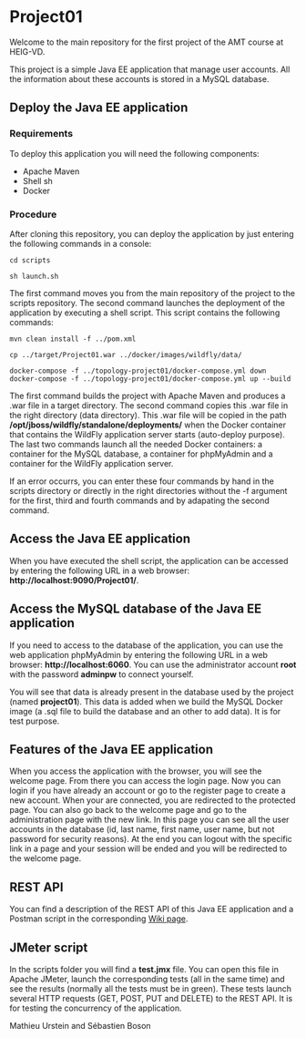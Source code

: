 # Project01

Welcome to the main repository for the first project of the AMT course at HEIG-VD.

This project is a simple Java EE application that manage user accounts. All the information about these accounts is stored in a MySQL database.

## Deploy the Java EE application

### Requirements

To deploy this application you will need the following components:

* Apache Maven
* Shell sh
* Docker

### Procedure

After cloning this repository, you can deploy the application by just entering the following commands in a console:

```
cd scripts
``` 
```
sh launch.sh
```

The first command moves you from the main repository of the project to the scripts repository. The second command launches the deployment of the application by executing a shell script. This script contains the following commands:

```
mvn clean install -f ../pom.xml
``` 
``` 
cp ../target/Project01.war ../docker/images/wildfly/data/
```
```
docker-compose -f ../topology-project01/docker-compose.yml down
docker-compose -f ../topology-project01/docker-compose.yml up --build
```

The first command builds the project with Apache Maven and produces a .war file in a target directory. The second command copies this .war file in the right directory (data directory). This .war file will be copied in the path **/opt/jboss/wildfly/standalone/deployments/** when the Docker container that contains the WildFly application server starts (auto-deploy purpose). The last two commands launch all the needed Docker containers: a container for the MySQL database, a container for phpMyAdmin and a container for the WildFly application server.

If an error occurrs, you can enter these four commands by hand in the scripts directory or directly in the right directories without the -f argument for the first, third and fourth commands and by adapating the second command.

## Access the Java EE application

When you have executed the shell script, the application can be accessed by entering the following URL in a web browser: **http://localhost:9090/Project01/**.

## Access the MySQL database of the Java EE application

If you need to access to the database of the application, you can use the web application phpMyAdmin by entering the following URL in a web browser: **http://localhost:6060**. You can use the administrator account **root** with the password **adminpw** to connect yourself.

You will see that data is already present in the database used by the project (named **project01**). This data is added when we build the MySQL Docker image (a .sql file to build the database and an other to add data). It is for test purpose.

## Features of the Java EE application

When you access the application with the browser, you will see the welcome page. From there you can access the login page. Now you can login if you have already an account or go to the register page to create a new account. When your are connected, you are redirected to the protected page. You can also go back to the welcome page and go to the administration page with the new link. In this page you can see all the user accounts in the database (id, last name, first name, user name, but not password for security reasons). At the end you can logout with the specific link in a page and your session will be ended and you will be redirected to the welcome page.

## REST API

You can find a description of the REST API of this Java EE application and a Postman script in the corresponding [Wiki page](https://github.com/MathieuUrstein/HEIG.AMT.Project01/wiki/REST-API).

## JMeter script

In the scripts folder you will find a **test.jmx** file. You can open this file in Apache JMeter, launch the corresponding tests (all in the same time) and see the results (normally all the tests must be in green). These tests launch several HTTP requests (GET, POST, PUT and DELETE) to the REST API. It is for testing the concurrency of the application.


Mathieu Urstein and Sébastien Boson
